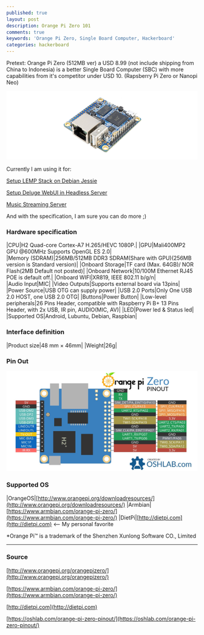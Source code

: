 ```yaml
---
published: true
layout: post
description: Orange Pi Zero 101
comments: true
keywords: 'Orange Pi Zero, Single Board Computer, Hackerboard'
categories: hackerboard
---
```

Pretext: Orange Pi Zero (512MB ver) a USD 8.99 (not include shipping from China to Indonesia) is a better Single Board Computer (SBC) with more capabilities from it's competitor under USD 10. (Rapsberry Pi Zero or Nanopi Neo)

![orange pi zero](https://raw.githubusercontent.com/ceroberoz/firebase-blog/master/static/img/_posts/orangepizero.png)

Currently I am using it for:

[Setup LEMP Stack on Debian Jessie](https://ceroberoz.github.io/2017/setup-lemp-stack-debian-jessie/)

[Setup Deluge WebUI in Headless Server](https://ceroberoz.github.io/2017/setup-deluge-webui-in-headless-server/)

[Music Streaming Server](https://www.perdanahadisanjaya.cf/2017/music-streaming-server-orange-pi-zero/)

And with the specification, I am sure you can do more ;)

### Hardware specification

|CPU|H2 Quad-core Cortex-A7 H.265/HEVC 1080P.|
|GPU|Mali400MP2 GPU @600MHz Supports OpenGL ES 2.0|
|Memory (SDRAM)|256MB/512MB DDR3 SDRAM(Share with GPU)(256MB version is Standard version)|
|Onboard Storage|TF card (Max. 64GB)/ NOR Flash(2MB Default not posted)|
|Onboard Network|10/100M Ethernet RJ45 POE is default off.|
|Onboard WIFI|XR819, IEEE 802.11 b/g/n|
|Audio Input|MIC|
|Video Outputs|Supports external board via 13pins|
|Power Source|USB OTG can supply power|
|USB 2.0 Ports|Only One USB 2.0 HOST, one USB 2.0 OTG|
|Buttons|Power Button|
|Low-level peripherals|26 Pins Header, compatible with Raspberry Pi B+
13 Pins Header, with 2x USB, IR pin, AUDIO(MIC, AV)|
|LED|Power led & Status led|
|Supported OS|Android, Lubuntu, Debian, Raspbian|

### Interface definition

|Product size|48 mm × 46mm|
|Weight|26g|

### Pin Out

![Orange Pi Zero Pinout](https://raw.githubusercontent.com/ceroberoz/firebase-blog/master/static/img/_posts/Orange-Pi-Zero-Pinout-banner2.jpg)

### Supported OS

|OrangeOS|[http://www.orangepi.org/downloadresources/](http://www.orangepi.org/downloadresources/)
|Armbian|[https://www.armbian.com/orange-pi-zero/](https://www.armbian.com/orange-pi-zero/)
|DietPi|[http://dietpi.com](http://dietpi.com) <-- My personal favorite

*Orange Pi™ is a trademark of the Shenzhen Xunlong Software CO., Limited

---

### Source

[http://www.orangepi.org/orangepizero/](http://www.orangepi.org/orangepizero/)

[https://www.armbian.com/orange-pi-zero/](https://www.armbian.com/orange-pi-zero/)

[http://dietpi.com](http://dietpi.com)

[https://oshlab.com/orange-pi-zero-pinout/](https://oshlab.com/orange-pi-zero-pinout/)
